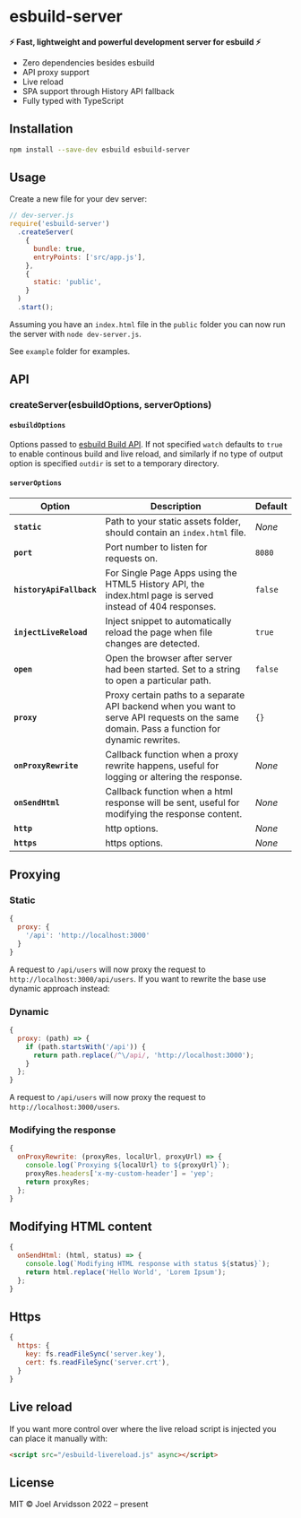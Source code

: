 # esbuild-server

**⚡️ Fast, lightweight and powerful development server for esbuild ⚡️**

- Zero dependencies besides esbuild
- API proxy support
- Live reload
- SPA support through History API fallback
- Fully typed with TypeScript

## Installation

```bash
npm install --save-dev esbuild esbuild-server
```

## Usage

Create a new file for your dev server:

```js
// dev-server.js
require('esbuild-server')
  .createServer(
    {
      bundle: true,
      entryPoints: ['src/app.js'],
    },
    {
      static: 'public',
    }
  )
  .start();
```

Assuming you have an `index.html` file in the `public` folder you can now run the server with `node dev-server.js`.

See `example` folder for examples.

## API

### createServer(esbuildOptions, serverOptions)

#### `esbuildOptions`

Options passed to [esbuild Build API](https://esbuild.github.io/api/#build-api). If not specified `watch` defaults to `true` to enable continous build and live reload, and similarly if no type of output option is specified `outdir` is set to a temporary directory.

#### `serverOptions`

| Option                   | Description                                                                                                                                 | Default |
| ------------------------ | ------------------------------------------------------------------------------------------------------------------------------------------- | ------- |
| **`static`**             | Path to your static assets folder, should contain an `index.html` file.                                                                     | _None_  |
| **`port`**               | Port number to listen for requests on.                                                                                                      | `8080`  |
| **`historyApiFallback`** | For Single Page Apps using the HTML5 History API, the index.html page is served instead of 404 responses.                                   | `false` |
| **`injectLiveReload`**   | Inject snippet to automatically reload the page when file changes are detected.                                                             | `true`  |
| **`open`**               | Open the browser after server had been started. Set to a string to open a particular path.                                                  | `false` |
| **`proxy`**              | Proxy certain paths to a separate API backend when you want to serve API requests on the same domain. Pass a function for dynamic rewrites. | `{}`    |
| **`onProxyRewrite`**     | Callback function when a proxy rewrite happens, useful for logging or altering the response.                                                | _None_  |
| **`onSendHtml`**         | Callback function when a html response will be sent, useful for modifying the response content.                                             | _None_  |
| **`http`**               | http options.                                                                                                                               | _None_  |
| **`https`**              | https options.                                                                                                                              | _None_  |

## Proxying

### Static

```js
{
  proxy: {
    '/api': 'http://localhost:3000'
  }
}
```

A request to `/api/users` will now proxy the request to `http://localhost:3000/api/users`. If you want to rewrite the base use dynamic approach instead:

### Dynamic

```js
{
  proxy: (path) => {
    if (path.startsWith('/api')) {
      return path.replace(/^\/api/, 'http://localhost:3000');
    }
  };
}
```

A request to `/api/users` will now proxy the request to `http://localhost:3000/users`.

### Modifying the response

```js
{
  onProxyRewrite: (proxyRes, localUrl, proxyUrl) => {
    console.log(`Proxying ${localUrl} to ${proxyUrl}`);
    proxyRes.headers['x-my-custom-header'] = 'yep';
    return proxyRes;
  };
}
```

## Modifying HTML content

```js
{
  onSendHtml: (html, status) => {
    console.log(`Modifying HTML response with status ${status}`);
    return html.replace('Hello World', 'Lorem Ipsum');
  };
}
```

## Https

```js
{
  https: {
    key: fs.readFileSync('server.key'),
    cert: fs.readFileSync('server.crt'),
  }
}
```

## Live reload

If you want more control over where the live reload script is injected you can place it manually with:

```html
<script src="/esbuild-livereload.js" async></script>
```

## License

MIT © Joel Arvidsson 2022 – present
